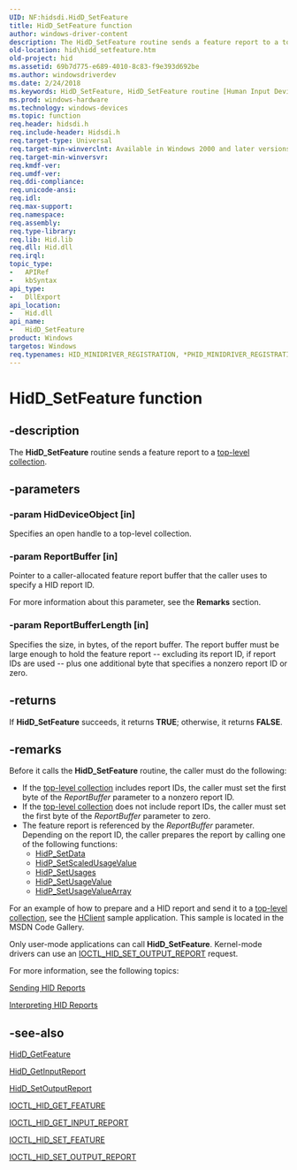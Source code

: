 ```yaml
---
UID: NF:hidsdi.HidD_SetFeature
title: HidD_SetFeature function
author: windows-driver-content
description: The HidD_SetFeature routine sends a feature report to a top-level collection.
old-location: hid\hidd_setfeature.htm
old-project: hid
ms.assetid: 69b7d775-e689-4010-8c83-f9e393d692be
ms.author: windowsdriverdev
ms.date: 2/24/2018
ms.keywords: HidD_SetFeature, HidD_SetFeature routine [Human Input Devices], hid.hidd_setfeature, hidfunc_f34ed05a-c8c1-44e3-ab94-a8df000aac7d.xml, hidsdi/HidD_SetFeature
ms.prod: windows-hardware
ms.technology: windows-devices
ms.topic: function
req.header: hidsdi.h
req.include-header: Hidsdi.h
req.target-type: Universal
req.target-min-winverclnt: Available in Windows 2000 and later versions of Windows.
req.target-min-winversvr: 
req.kmdf-ver: 
req.umdf-ver: 
req.ddi-compliance: 
req.unicode-ansi: 
req.idl: 
req.max-support: 
req.namespace: 
req.assembly: 
req.type-library: 
req.lib: Hid.lib
req.dll: Hid.dll
req.irql: 
topic_type:
-	APIRef
-	kbSyntax
api_type:
-	DllExport
api_location:
-	Hid.dll
api_name:
-	HidD_SetFeature
product: Windows
targetos: Windows
req.typenames: HID_MINIDRIVER_REGISTRATION, *PHID_MINIDRIVER_REGISTRATION
---
```


# HidD_SetFeature function


## -description


The <b>HidD_SetFeature</b> routine sends a feature report to a <a href="https://msdn.microsoft.com/dcbee8e3-d03a-45c8-92e4-0897b9f55177">top-level collection</a>.


## -parameters




### -param HidDeviceObject [in]

Specifies an open handle to a top-level collection.


### -param ReportBuffer [in]

Pointer to a caller-allocated feature report buffer that the caller uses to specify a HID report ID.

For more information about this parameter, see the <b>Remarks</b> section.


### -param ReportBufferLength [in]

Specifies the size, in bytes, of the report buffer. The report buffer must be large enough to hold the feature report -- excluding its report ID, if report IDs are used -- plus one additional byte that specifies a nonzero report ID or zero.


## -returns



If <b>HidD_SetFeature</b> succeeds, it returns <b>TRUE</b>; otherwise, it returns <b>FALSE</b>.




## -remarks



Before it calls the <b>HidD_SetFeature</b> routine, the caller must do the following:

<ul>
<li>
If the <a href="https://msdn.microsoft.com/dcbee8e3-d03a-45c8-92e4-0897b9f55177">top-level collection</a> includes report IDs, the caller must set the first byte of the <i>ReportBuffer</i> parameter to a nonzero report ID.

</li>
<li>
If the <a href="https://msdn.microsoft.com/dcbee8e3-d03a-45c8-92e4-0897b9f55177">top-level collection</a> does not include report IDs, the caller must set the first byte of the <i>ReportBuffer</i> parameter to zero.



</li>
<li>
The feature report is referenced by the <i>ReportBuffer</i> parameter. Depending on the report ID, the caller prepares the report by calling one of the following functions:

<ul>
<li>
<a href="https://msdn.microsoft.com/library/windows/hardware/ff539783">HidP_SetData</a>
</li>
<li>
<a href="https://msdn.microsoft.com/library/windows/hardware/ff539787">HidP_SetScaledUsageValue</a>
</li>
<li>
<a href="https://msdn.microsoft.com/library/windows/hardware/ff539792">HidP_SetUsages</a>
</li>
<li>
<a href="https://msdn.microsoft.com/library/windows/hardware/ff539797">HidP_SetUsageValue</a>
</li>
<li>
<a href="https://msdn.microsoft.com/library/windows/hardware/ff539801">HidP_SetUsageValueArray</a>
</li>
</ul>
</li>
</ul>
For an example of how to prepare and  a HID report and send it to a <a href="https://msdn.microsoft.com/dcbee8e3-d03a-45c8-92e4-0897b9f55177">top-level collection</a>, see the <a href="http://go.microsoft.com/fwlink/p/?linkid=256119">HClient</a> sample application. This sample is located in the MSDN Code Gallery.

Only user-mode applications can call <b>HidD_SetFeature</b>. Kernel-mode drivers can use an <a href="https://msdn.microsoft.com/library/windows/hardware/ff541196">IOCTL_HID_SET_OUTPUT_REPORT</a> request.

For more information, see the following topics:


<a href="https://msdn.microsoft.com/a4571b79-847b-4db0-be02-ac2f922162bb">Sending HID Reports</a>



<a href="https://msdn.microsoft.com/10f8c3a1-ad60-4c99-a425-fa8c9a3be0e1">Interpreting HID Reports</a>





## -see-also




<a href="https://msdn.microsoft.com/library/windows/hardware/ff538910">HidD_GetFeature</a>



<a href="https://msdn.microsoft.com/library/windows/hardware/ff538945">HidD_GetInputReport</a>



<a href="https://msdn.microsoft.com/library/windows/hardware/ff539690">HidD_SetOutputReport</a>



<a href="https://msdn.microsoft.com/library/windows/hardware/ff541100">IOCTL_HID_GET_FEATURE</a>



<a href="https://msdn.microsoft.com/library/windows/hardware/ff541126">IOCTL_HID_GET_INPUT_REPORT</a>



<a href="https://msdn.microsoft.com/library/windows/hardware/ff541176">IOCTL_HID_SET_FEATURE</a>



<a href="https://msdn.microsoft.com/library/windows/hardware/ff541196">IOCTL_HID_SET_OUTPUT_REPORT</a>
 

 


